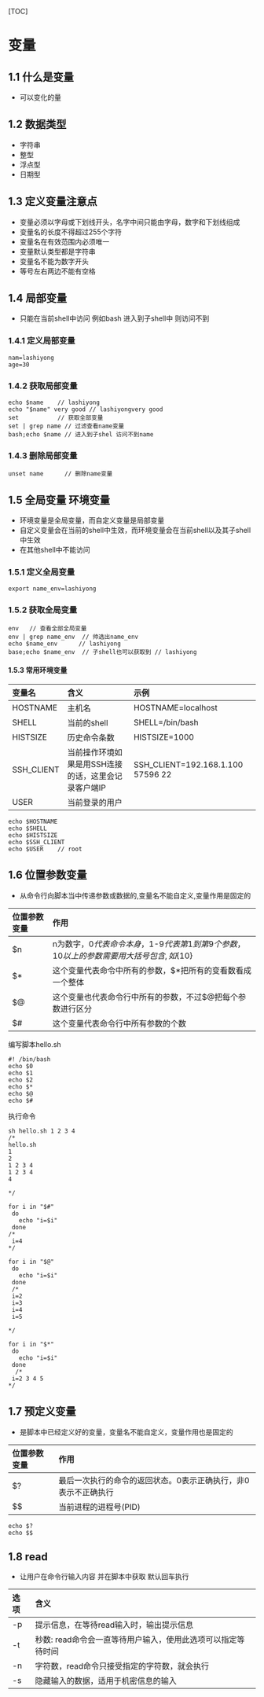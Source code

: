 [TOC]



# 变量

## 1.1 什么是变量

- 可以变化的量

## 1.2 数据类型

- 字符串
- 整型
- 浮点型
- 日期型

## 1.3 定义变量注意点

- 变量必须以字母或下划线开头，名字中间只能由字母，数字和下划线组成
- 变量名的长度不得超过255个字符
- 变量名在有效范围内必须唯一
- 变量默认类型都是字符串
- 变量名不能为数字开头
- 等号左右两边不能有空格

## 1.4 局部变量

- 只能在当前shell中访问 例如bash 进入到子shell中 则访问不到

### 1.4.1 定义局部变量

```shell
nam=lashiyong
age=30
```

### 1.4.2 获取局部变量

```shell
echo $name    // lashiyong
echo "$name" very good // lashiyongvery good
set           // 获取全部变量
set | grep name // 过滤查看name变量
bash;echo $name // 进入到子shel 访问不到name
```

### 1.4.3 删除局部变量

```shell
unset name      // 删除name变量
```



## 1.5 全局变量 环境变量

- 环境变量是全局变量，而自定义变量是局部变量
- 自定义变量会在当前的shell中生效，而环境变量会在当前shell以及其子shell中生效
- 在其他shell中不能访问

### 1.5.1 定义全局变量

```shell
export name_env=lashiyong
```

### 1.5.2 获取全局变量

```shell
env   // 查看全部全局变量
env | grep name_env  // 帅选出name_env
echo $name_env      // lashiyong
base;echo $name_env  // 子shell也可以获取到 // lashiyong
```

#### 1.5.3 常用环境变量 

| 变量名     | 含义                                                | 示例                              |
| :--------- | :-------------------------------------------------- | :-------------------------------- |
| HOSTNAME   | 主机名                                              | HOSTNAME=localhost                |
| SHELL      | 当前的shell                                         | SHELL=/bin/bash                   |
| HISTSIZE   | 历史命令条数                                        | HISTSIZE=1000                     |
| SSH_CLIENT | 当前操作环境如果是用SSH连接的话，这里会记录客户端IP | SSH_CLIENT=192.168.1.100 57596 22 |
| USER       | 当前登录的用户                                      |                                   |

```shell
echo $HOSTNAME
echo $SHELL
echo $HISTSIZE
echo $SSH_CLIENT
echo $USER    // root
```

## 1.6 位置参数变量

- 从命令行向脚本当中传递参数或数据的,变量名不能自定义,变量作用是固定的

| 位置参数变量 | 作用                                                         |
| :----------- | :----------------------------------------------------------- |
| $n           | n为数字，$0代表命令本身，$1-$9代表第1到第9个参数，10以上的参数需要用大括号包含,如${10} |
| $*           | 这个变量代表命令中所有的参数，$*把所有的变看数看成一个整体   |
| $@           | 这个变量也代表命令行中所有的参数，不过$@把每个参数进行区分   |
| $#           | 这个变量代表命令行中所有参数的个数                           |

编写脚本hello.sh

```shell
#! /bin/bash
echo $0
echo $1
echo $2
echo $*
echo $@
echo $#
```

执行命令

```shell
sh hello.sh 1 2 3 4
/*
hello.sh
1
2
1 2 3 4
1 2 3 4
4

*/
```

```shell
for i in "$#"
 do
   echo "i=$i"
 done
/*
 i=4
*/
```

```shell
for i in "$@"
 do
   echo "i=$i"
 done
 /*
 i=2
 i=3
 i=4
 i=5

*/
```

```shell
for i in "$*"
 do
   echo "i=$i"
 done
  /*
 i=2 3 4 5
*/
```

## 1.7 预定义变量

- 是脚本中已经定义好的变量，变量名不能自定义，变量作用也是固定的

| 位置参数变量 | 作用                                                         |
| :----------- | :----------------------------------------------------------- |
| $?           | 最后一次执行的命令的返回状态。0表示正确执行，非0表示不正确执行 |
| $$           | 当前进程的进程号(PID)                                        |

```shell
echo $?
echo $$
```

## 1.8 read

- 让用户在命令行输入内容 并在脚本中获取 默认回车执行

| 选项 | 含义                                                         |
| :--- | :----------------------------------------------------------- |
| -p   | 提示信息，在等待read输入时，输出提示信息                     |
| -t   | 秒数: read命令会一直等待用户输入，使用此选项可以指定等待时间 |
| -n   | 字符数，read命令只接受指定的字符数，就会执行                 |
| -s   | 隐藏输入的数据，适用于机密信息的输入                         |